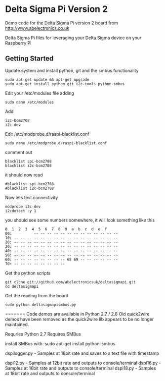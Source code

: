 Delta Sigma Pi Version 2
=======
Demo code for the Delta Sigma Pi version 2 board from http://www.abelectronics.co.uk

Delta Sigma Pi files for leveraging your Delta Sigma device on your Raspberry Pi

## Getting Started
Update system and install python, git and the smbus functionality
```
sudo apt-get update && apt-get upgrade
sudo apt-get install python git i2c-tools python-smbus
```
Edit your /etc/modules file adding 
```
sudo nano /etc/modules
```
Add
```
i2c-bcm2708 
i2c-dev
```

Edit /etc/modprobe.d/raspi-blacklist.conf
```
sudo nano /etc/modprobe.d/raspi-blacklist.conf
```
comment out

```
blacklist spi-bcm2708
blacklist i2c-bcm2708
```

it should now read

```
#blacklist spi-bcm2708
#blacklist i2c-bcm2708
```
Now lets test connectivity

```
modprobe i2c-dev
i2cdetect -y 1
```

you should see some numbers somewhere, it will look something like this
```     
0  1  2  3  4  5  6  7  8  9  a  b  c  d  e  f
00:          -- -- -- -- -- -- -- -- -- -- -- -- --
10: -- -- -- -- -- -- -- -- -- -- -- -- -- -- -- --
20: -- -- -- -- -- -- -- -- -- -- -- -- -- -- -- --
30: -- -- -- -- -- -- -- -- -- -- -- -- -- -- -- --
40: -- -- -- -- -- -- -- -- -- -- -- -- -- -- -- --
50: -- -- -- -- -- -- -- -- -- -- -- -- -- -- -- --
60: -- -- -- -- -- -- -- -- 68 69 -- -- -- -- -- --
70: -- -- -- -- -- -- -- --
```

Get the python scripts
```
git clone git://github.com/abelectronicsuk/deltasigmapi.git
cd deltasigmapi
```

Get the reading from the board
```
sudo python deltasigmapismbus.py
```
=======
Code demos are available in Python 2.7 / 2.8
Old quick2wire demos have been removed as the quick2wire lib appears to be no longer maintained. 

Requries Python 2.7
Requires SMBus 

install SMBus with:
	sudo apt-get install python-smbus

dspilogger.py - Samples at 18bit rate and saves to a text file with timestamp

dspi12.py - Samples at 12bit rate and outputs to console/terminal
dspi16.py - Samples at 16bit rate and outputs to console/terminal
dspi18.py - Samples at 18bit rate and outputs to console/terminal